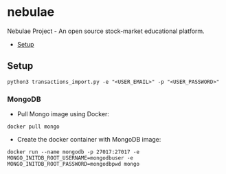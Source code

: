 # nebulae
Nebulae Project - An open source stock-market educational platform.

- [Setup](#setup)


## Setup

```
python3 transactions_import.py -e "<USER_EMAIL>" -p "<USER_PASSWORD>"
```

### MongoDB

- Pull Mongo image using Docker:

```
docker pull mongo
```

- Create the docker container with MongoDB image:

```
docker run --name mongodb -p 27017:27017 -e MONGO_INITDB_ROOT_USERNAME=mongodbuser -e MONGO_INITDB_ROOT_PASSWORD=mongodbpwd mongo
```